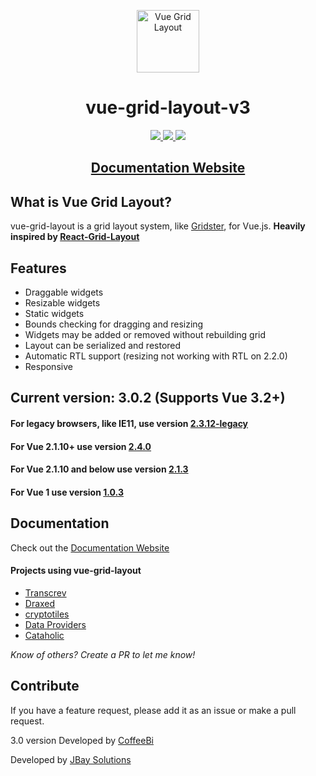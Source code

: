 <p align="center"><a href="https://merfais.github.io/vue-grid-layout-v3/" target="_blank" rel="noopener noreferrer"><img width="100" src="https://merfais.github.io/vue-grid-layout-v3/assets/img/logo.png" alt="Vue Grid Layout"></a></p>

<h1 align="center">vue-grid-layout-v3</h1>

<p align="center">
<a href="https://www.npmjs.com/package/vue-grid-layout-v3">
    <img src="https://img.shields.io/npm/v/vue-grid-layout-v3.svg"/>
    <img src="https://img.shields.io/npm/dm/vue-grid-layout-v3.svg"/>
</a>
<a href="https://github.com/merfais/vue-grid-layout-v3/releases">
    <img src="https://img.shields.io/github/size/merfais/vue-grid-layout-v3/dist/vue-grid-layout.umd.min.js"/>
</a>
<!--a href="https://vuejs.org/">
    <img src="https://img.shields.io/badge/vue-2.2.x-brightgreen.svg"/>
</a-->
</p>
<h2 align="center">
<a href="https://merfais.github.io/vue-grid-layout-v3/" target="_blank">Documentation Website</a>
</h2>

## What is Vue Grid Layout?

vue-grid-layout is a grid layout system, like [Gridster](http://dsmorse.github.io/gridster.js/), for Vue.js. **Heavily inspired by [React-Grid-Layout](https://github.com/STRML/react-grid-layout)**

## Features

* Draggable widgets
* Resizable widgets
* Static widgets
* Bounds checking for dragging and resizing
* Widgets may be added or removed without rebuilding grid
* Layout can be serialized and restored
* Automatic RTL support (resizing not working with RTL on 2.2.0)
* Responsive

## **Current version:** 3.0.2 (Supports Vue 3.2+)

#### **For legacy browsers**, like IE11, use version [2.3.12-legacy](https://github.com/jbaysolutions/vue-grid-layout/tree/legacy)
#### **For Vue 2.1.10+ use version [2.4.0](https://github.com/jbaysolutions/vue-grid-layout/tree/2.4.0)**
#### **For Vue 2.1.10 and below use version [2.1.3](https://github.com/jbaysolutions/vue-grid-layout/tree/2.1.3)**
#### **For Vue 1 use version [1.0.3](https://github.com/jbaysolutions/vue-grid-layout/tree/1.0.3)**

## Documentation

Check out the <a href="https://merfais.github.io/vue-grid-layout-v3/" target="_blank">Documentation Website</a>

<!--
Chinese documentation: [简体中文](./README-zh_CN.md)
-->

#### Projects using vue-grid-layout

- [Transcrev](https://www.transcrev.com/?utm_source=github&utm_medium=web&utm_campaign=vue-grid-layout)
- [Draxed](https://www.draxed.com/?utm_source=github&utm_medium=web&utm_campaign=vue-grid-layout)
- [cryptotiles](https://www.cryptotiles.io/?utm_source=github&utm_medium=web&utm_campaign=vue-grid-layout)
- [Data Providers](https://www.dataproviders.io/?utm_source=github&utm_medium=web&utm_campaign=vue-grid-layout)
- [Cataholic](https://cataholic.glitch.me/)

*Know of others? Create a PR to let me know!*


## Contribute

If you have a feature request, please add it as an issue or make a pull request.


3.0 version Developed by <a href="https://github.com/merfais">CoffeeBi</a>

Developed by <a href="https://www.jbaysolutions.com">JBay Solutions</a>
